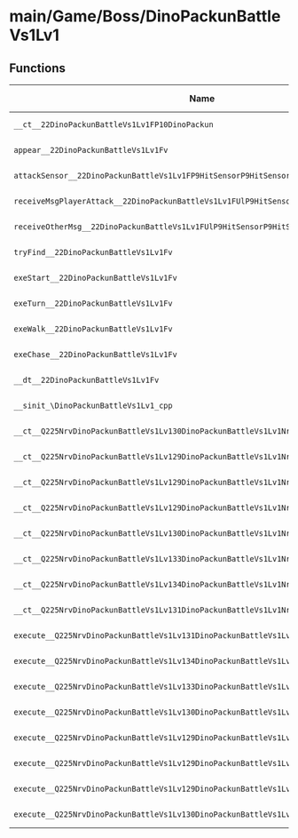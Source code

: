 # main/Game/Boss/DinoPackunBattleVs1Lv1

## Functions

| Name | Address | Match % |
|------|---------|---------|
| `__ct__22DinoPackunBattleVs1Lv1FP10DinoPackun` | `0x80047488` | :x: (0.0%) |
| `appear__22DinoPackunBattleVs1Lv1Fv` | `0x80047510` | :x: (0.0%) |
| `attackSensor__22DinoPackunBattleVs1Lv1FP9HitSensorP9HitSensor` | `0x80047570` | :x: (0.0%) |
| `receiveMsgPlayerAttack__22DinoPackunBattleVs1Lv1FUlP9HitSensorP9HitSensor` | `0x800476D8` | :x: (0.0%) |
| `receiveOtherMsg__22DinoPackunBattleVs1Lv1FUlP9HitSensorP9HitSensor` | `0x80047798` | :x: (0.0%) |
| `tryFind__22DinoPackunBattleVs1Lv1Fv` | `0x80047828` | :x: (0.0%) |
| `exeStart__22DinoPackunBattleVs1Lv1Fv` | `0x80047888` | :x: (0.0%) |
| `exeTurn__22DinoPackunBattleVs1Lv1Fv` | `0x800478EC` | :x: (0.0%) |
| `exeWalk__22DinoPackunBattleVs1Lv1Fv` | `0x800479C0` | :x: (0.0%) |
| `exeChase__22DinoPackunBattleVs1Lv1Fv` | `0x80047A40` | :x: (0.0%) |
| `__dt__22DinoPackunBattleVs1Lv1Fv` | `0x80047B1C` | :x: (0.0%) |
| `__sinit_\DinoPackunBattleVs1Lv1_cpp` | `0x80047B74` | :x: (0.0%) |
| `__ct__Q225NrvDinoPackunBattleVs1Lv130DinoPackunBattleVs1Lv1NrvStartFv` | `0x80047BD0` | :x: (0.0%) |
| `__ct__Q225NrvDinoPackunBattleVs1Lv129DinoPackunBattleVs1Lv1NrvTurnFv` | `0x80047BE0` | :x: (0.0%) |
| `__ct__Q225NrvDinoPackunBattleVs1Lv129DinoPackunBattleVs1Lv1NrvWalkFv` | `0x80047BF0` | :x: (0.0%) |
| `__ct__Q225NrvDinoPackunBattleVs1Lv129DinoPackunBattleVs1Lv1NrvFindFv` | `0x80047C00` | :x: (0.0%) |
| `__ct__Q225NrvDinoPackunBattleVs1Lv130DinoPackunBattleVs1Lv1NrvChaseFv` | `0x80047C10` | :x: (0.0%) |
| `__ct__Q225NrvDinoPackunBattleVs1Lv133DinoPackunBattleVs1Lv1NrvCoolDownFv` | `0x80047C20` | :x: (0.0%) |
| `__ct__Q225NrvDinoPackunBattleVs1Lv134DinoPackunBattleVs1Lv1NrvAttackHitFv` | `0x80047C30` | :x: (0.0%) |
| `__ct__Q225NrvDinoPackunBattleVs1Lv131DinoPackunBattleVs1Lv1NrvDamageFv` | `0x80047C40` | :x: (0.0%) |
| `execute__Q225NrvDinoPackunBattleVs1Lv131DinoPackunBattleVs1Lv1NrvDamageCFP5Spine` | `0x80047C50` | :x: (0.0%) |
| `execute__Q225NrvDinoPackunBattleVs1Lv134DinoPackunBattleVs1Lv1NrvAttackHitCFP5Spine` | `0x80047CA0` | :x: (0.0%) |
| `execute__Q225NrvDinoPackunBattleVs1Lv133DinoPackunBattleVs1Lv1NrvCoolDownCFP5Spine` | `0x80047CE4` | :x: (0.0%) |
| `execute__Q225NrvDinoPackunBattleVs1Lv130DinoPackunBattleVs1Lv1NrvChaseCFP5Spine` | `0x80047D2C` | :x: (0.0%) |
| `execute__Q225NrvDinoPackunBattleVs1Lv129DinoPackunBattleVs1Lv1NrvFindCFP5Spine` | `0x80047D34` | :x: (0.0%) |
| `execute__Q225NrvDinoPackunBattleVs1Lv129DinoPackunBattleVs1Lv1NrvWalkCFP5Spine` | `0x80047D80` | :x: (0.0%) |
| `execute__Q225NrvDinoPackunBattleVs1Lv129DinoPackunBattleVs1Lv1NrvTurnCFP5Spine` | `0x80047D88` | :x: (0.0%) |
| `execute__Q225NrvDinoPackunBattleVs1Lv130DinoPackunBattleVs1Lv1NrvStartCFP5Spine` | `0x80047D90` | :x: (0.0%) |